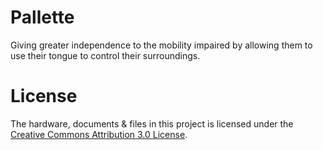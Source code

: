 # Pallette
Giving greater independence to the mobility impaired by allowing them to use their tongue to control their surroundings.

# License
The hardware, documents & files in this project is licensed under the [Creative Commons Attribution 3.0 License](https://creativecommons.org/licenses/by/3.0/).
